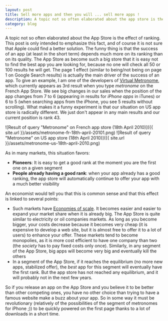 ```yaml
---
layout: post
title: Sell more apps and then you will ... sell more apps !
description: A topic not so often elaborated about the app store is the effect of ranking. This post is only intended to emphasize this fact, and of course it is not sure that apple could find a better  solution.
category: blog
---
```


A topic not so often elaborated about the App Store is the effect of ranking. This post is only intended to emphasize this fact, and of course it is not sure that Apple could find a better solution. The funny thing is that the success of an app (at least in the short term) depends much more on its ranking than on its quality. The App Store as become such a big store that it is easy not to find the best app you are looking for, because no one will check all 50 or 100 results he will get. The page 1 effect (similar to being/not being on page 1 on Google Search results) is actually the main driver of the success of an app. To give an example, I am one of the developers of <a href="http://itunes.apple.com/fr/app/virtual-metronome/id323253442?mt=8">Virtual Metronome</a>, which currently appears as 3rd result when you type <em>metronome </em>on the French App Store. We see big changes in our sales when the position of the app changes from 7 to 6 (appearing in results for <em>iPhone apps</em> in iTunes) or 6 to 5 (when searching apps from the iPhone, you see 5 results without scrolling). What makes it a funny experiment is that our situation on US app store is radically different. We just don't appear in any main results and our current position is rank 43.

![Result of query "Metronome" on French app store (18th April 2010)]({{ site.url }}/assets/metronome-fr-18th-april-20101.png)
![Result of query "Metronome" on US app store (18th April 2010)]({{ site.url }}/assets/metronome-us-18th-april-2010.png)

As in many markets, this situation favors:

<ul>
	<li><strong>Pioneers</strong>: It is easy to get a good rank at the moment you are the first one on a given segment</li>
	<li><strong>People already having a good rank</strong>: when your app already has a good ranking, the app store will automatically continue to offer your app with a much better visibility</li>
</ul>

An economist would tell you that this is common sense and that this effect is linked to several points:

<ul>
	<li>Such markets have <a href="https://en.wikipedia.org/wiki/Economies_of_scale">Economies of scale</a>. It becomes easier and easier to expand your market share when it is already big. The App Store is quite similar to electricity or oil companies markets. As long as you become bigger, your costs decrease because it becomes very cheap (it is expensive to develop a web site, but it is almost free to offer it to a lot of users) to enhance your offer. These markets tend to become monopolies, as it is more cost efficient to have one company than two (the <em>society</em> has to pay fixed costs only once). Similarly, in any segment of the App Store, big apps will become very big and eventually kill the others</li>
	<li>In a segment of the App Store, if it reaches the equilibrium (no more new apps, stabilized offer), the <em>best</em> app for this segment will eventually have the first rank. But the app store has not reached any equilibrium, and it will probably not in the next few years.</li>
</ul>
So if you release an app on the App Store and you believe it to be better than other competing ones, you have no other choice than trying to have a famous website make a buzz about your app. So in some way it must be revolutionary (relatively of the possibilities of the segment of metronomes for iPhone ;)) to be quickly powered on the first page thanks to a lot of downloads in a short time.
